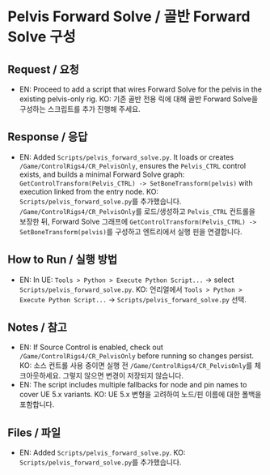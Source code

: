 # Pelvis Forward Solve / 골반 Forward Solve 구성

## Request / 요청
- EN: Proceed to add a script that wires Forward Solve for the pelvis in the existing pelvis-only rig.
  KO: 기존 골반 전용 릭에 대해 골반 Forward Solve을 구성하는 스크립트를 추가 진행해 주세요.

## Response / 응답
- EN: Added `Scripts/pelvis_forward_solve.py`. It loads or creates `/Game/ControlRigs4/CR_PelvisOnly`, ensures the `Pelvis_CTRL` control exists, and builds a minimal Forward Solve graph: `GetControlTransform(Pelvis_CTRL) -> SetBoneTransform(pelvis)` with execution linked from the entry node.
  KO: `Scripts/pelvis_forward_solve.py`를 추가했습니다. `/Game/ControlRigs4/CR_PelvisOnly`를 로드/생성하고 `Pelvis_CTRL` 컨트롤을 보장한 뒤, Forward Solve 그래프에 `GetControlTransform(Pelvis_CTRL) -> SetBoneTransform(pelvis)`를 구성하고 엔트리에서 실행 핀을 연결합니다.

## How to Run / 실행 방법
- EN: In UE: `Tools > Python > Execute Python Script...` → select `Scripts/pelvis_forward_solve.py`.
  KO: 언리얼에서 `Tools > Python > Execute Python Script...` → `Scripts/pelvis_forward_solve.py` 선택.

## Notes / 참고
- EN: If Source Control is enabled, check out `/Game/ControlRigs4/CR_PelvisOnly` before running so changes persist.
  KO: 소스 컨트롤 사용 중이면 실행 전 `/Game/ControlRigs4/CR_PelvisOnly`를 체크아웃하세요. 그렇지 않으면 변경이 저장되지 않습니다.
- EN: The script includes multiple fallbacks for node and pin names to cover UE 5.x variants.
  KO: UE 5.x 변형을 고려하여 노드/핀 이름에 대한 폴백을 포함합니다.

## Files / 파일
- EN: Added `Scripts/pelvis_forward_solve.py`.
  KO: `Scripts/pelvis_forward_solve.py`를 추가했습니다.

